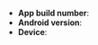 <!--
Thanks for asking a question or wanting to report an issue you've found. 
Please delete this text and fill in the template below. 
If unsure about something, just do as best as you're able.

Make sure to read http://owntracks.org/booklet/features/android/ for a list 
of known issues and restrictions before posting. Thank you. 
-->

* **App build number**: <!-- See Preferences, Information, Version -->
* **Android version**: <!-- See Device Preferences, System, About Phone, Android Version -->   
* **Device**: <!-- Manufacturer and Device name -->

